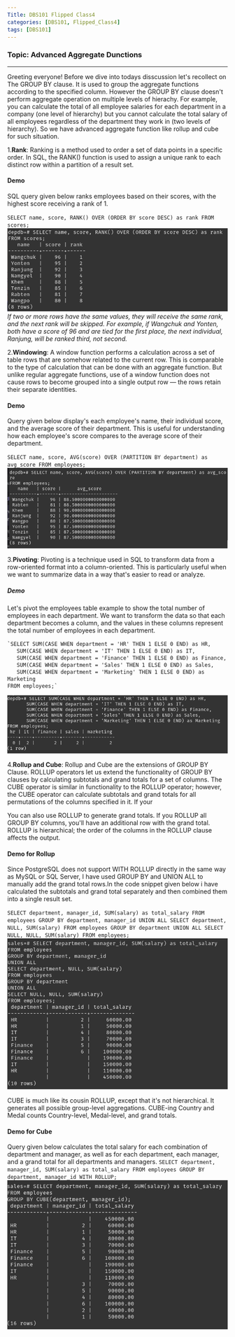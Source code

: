 ```yaml
---
Title: DBS101 Flipped Class4
categories: [DBS101, Flipped_Class4]
tags: [DBS101]
---
```

### Topic: Advanced Aggregate Dunctions
---
Greeting everyone! Before we dive into todays disscussion let's recollect on The GROUP BY clause. It is used to group the aggregate functions according to the specified column. However the GROUP BY clause doesn't perform aggregate operation on multiple levels of hierachy. For example, you can calculate the total of all employee salaries for each department in a company (one level of hierarchy) but you cannot calculate the total salary of all employees regardless of the department they work in (two levels of hierarchy). So we have advanced aggregate function like rollup and cube for such situation.

1.**Rank**: Ranking is a method used to order a set of data points in a specific order. In SQL, the RANK() function is used to assign a unique rank to each distinct row within a partition of a result set. 

#### Demo
SQL query given below ranks employees based on their scores, with the highest score receiving a rank of 1.

` SELECT name, score, RANK() OVER (ORDER BY score DESC) as rank
FROM scores; `
![alt text](<../Screenshot from 2024-03-17 20-11-58.png>)
*If two or more rows have the same values, they will receive the same rank, and the next rank will be skipped. For example, if  Wangchuk and Yonten, both have a score of 96 and are tied for the first place, the next individual, Ranjung, will be ranked third, not second.*

2.**Windowing**: A window function performs a calculation across a set of table rows that are somehow related to the current row. This is comparable to the type of calculation that can be done with an aggregate function. But unlike regular aggregate functions, use of a window function does not cause rows to become grouped into a single output row — the rows retain their separate identities. 

#### Demo
Query given below display's each employee's name, their individual score, and the average score of their department. This is useful for understanding how each employee's score compares to the average score of their department.

`SELECT name, score, AVG(score) OVER (PARTITION BY department) as avg_score
FROM employees;`
![alt text](<../Screenshot from 2024-03-17 18-33-58.png>)

3.**Pivoting**: Pivoting is a technique used in SQL to transform data from a row-oriented format into a column-oriented. This is particularly useful when we want to summarize data in a way that's easier to read or analyze.

##### Demo
Let's pivot the employees table example to show the total number of employees in each department. We want to transform the data so that each department becomes a column, and the values in these columns represent the total number of employees in each department.

    `SELECT SUM(CASE WHEN department = 'HR' THEN 1 ELSE 0 END) as HR,
       SUM(CASE WHEN department = 'IT' THEN 1 ELSE 0 END) as IT,
       SUM(CASE WHEN department = 'Finance' THEN 1 ELSE 0 END) as Finance,
       SUM(CASE WHEN department = 'Sales' THEN 1 ELSE 0 END) as Sales,
       SUM(CASE WHEN department = 'Marketing' THEN 1 ELSE 0 END) as Marketing
    FROM employees;`

![alt text](<../Screenshot from 2024-03-17 21-49-22.png>)


4.**Rollup and Cube**: Rollup and Cube are the extensions of GROUP BY Clause. ROLLUP operators let us extend the functionality of GROUP BY clauses by calculating subtotals and grand totals for a set of columns. The CUBE operator is similar in functionality to the ROLLUP operator; however, the CUBE operator can calculate subtotals and grand totals for all permutations of the columns specified in it. If your 

You can also use ROLLUP to generate grand totals. If you ROLLUP all GROUP BY columns, you'll have an additional row with the grand total. ROLLUP is hierarchical; the order of the columns in the ROLLUP clause affects the output.
#### Demo for Rollup
Since PostgreSQL does not support WITH ROLLUP directly in the same way as MySQL or SQL Server, I have used GROUP BY and UNION ALL to manually add the grand total rows.In the code snippet given below 
i have calculated the subtotals and grand total separately and then combined them into a single result set.

`SELECT department, manager_id, SUM(salary) as total_salary
FROM employees
GROUP BY department, manager_id
UNION ALL
SELECT department, NULL, SUM(salary)
FROM employees
GROUP BY department
UNION ALL
SELECT NULL, NULL, SUM(salary)
FROM employees;
`
![alt text](<../Screenshot from 2024-03-18 01-00-57.png>)


CUBE is much like its cousin ROLLUP, except that it's not hierarchical. It generates all possible group-level aggregations. CUBE-ing Country and Medal counts Country-level, Medal-level, and grand totals.

#### **Demo for Cube**
Query given below calculates the total salary for each combination of department and manager, as well as for each department, each manager, and a grand total for all departments and managers.
`SELECT department, manager_id, SUM(salary) as total_salary
FROM employees
GROUP BY department, manager_id WITH ROLLUP;
`
![alt text](<../Screenshot from 2024-03-18 01-00-42.png>)